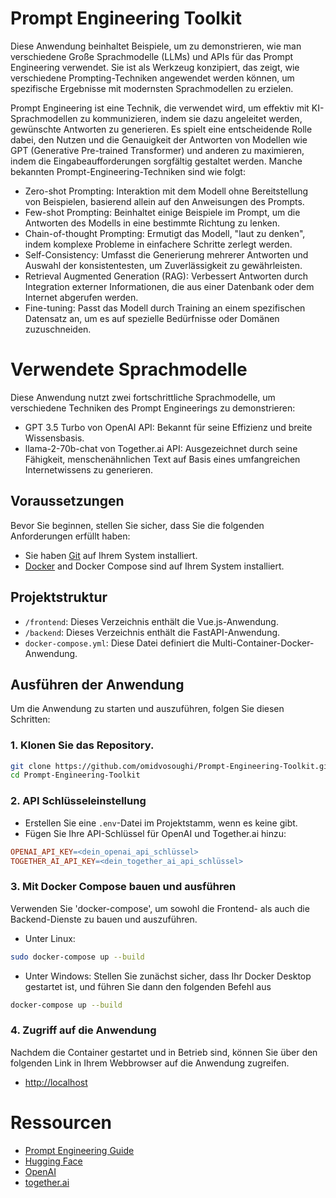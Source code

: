 # Prompt Engineering Toolkit

Diese Anwendung beinhaltet Beispiele, um zu demonstrieren, wie man verschiedene Große Sprachmodelle (LLMs) und APIs für das Prompt Engineering verwendet. Sie ist als Werkzeug konzipiert, das zeigt, wie verschiedene Prompting-Techniken angewendet werden können, um spezifische Ergebnisse mit modernsten Sprachmodellen zu erzielen.

Prompt Engineering ist eine Technik, die verwendet wird, um effektiv mit KI-Sprachmodellen zu kommunizieren, indem sie dazu angeleitet werden, gewünschte Antworten zu generieren. Es spielt eine entscheidende Rolle dabei, den Nutzen und die Genauigkeit der Antworten von Modellen wie GPT (Generative Pre-trained Transformer) und anderen zu maximieren, indem die Eingabeaufforderungen sorgfältig gestaltet werden. Manche bekannten Prompt-Engineering-Techniken sind wie folgt:

 - Zero-shot Prompting: Interaktion mit dem Modell ohne Bereitstellung von Beispielen, basierend allein auf den Anweisungen des Prompts.
 - Few-shot Prompting: Beinhaltet einige Beispiele im Prompt, um die Antworten des Modells in eine bestimmte Richtung zu lenken.
 - Chain-of-thought Prompting: Ermutigt das Modell, "laut zu denken", indem komplexe Probleme in einfachere Schritte zerlegt werden.
 - Self-Consistency: Umfasst die Generierung mehrerer Antworten und Auswahl der konsistentesten, um Zuverlässigkeit zu gewährleisten.
 - Retrieval Augmented Generation (RAG): Verbessert Antworten durch Integration externer Informationen, die aus einer Datenbank oder dem Internet abgerufen werden.
 - Fine-tuning: Passt das Modell durch Training an einem spezifischen Datensatz an, um es auf spezielle Bedürfnisse oder Domänen zuzuschneiden.
 
# Verwendete Sprachmodelle

Diese Anwendung nutzt zwei fortschrittliche Sprachmodelle, um verschiedene Techniken des Prompt Engineerings zu demonstrieren:

 - GPT 3.5 Turbo von OpenAI API: Bekannt für seine Effizienz und breite Wissensbasis.
 - llama-2-70b-chat von Together.ai API: Ausgezeichnet durch seine Fähigkeit, menschenähnlichen Text auf Basis eines umfangreichen Internetwissens zu generieren.
 

## Voraussetzungen

Bevor Sie beginnen, stellen Sie sicher, dass Sie die folgenden Anforderungen erfüllt haben:

- Sie haben [Git](https://git-scm.com/book/en/v2/Getting-Started-Installing-Git) auf Ihrem System installiert.
- [Docker](https://docs.docker.com/engine/install/) and Docker Compose sind auf Ihrem System installiert.

## Projektstruktur

- `/frontend`: Dieses Verzeichnis enthält die Vue.js-Anwendung.
- `/backend`: Dieses Verzeichnis enthält die FastAPI-Anwendung.
- `docker-compose.yml`: Diese Datei definiert die Multi-Container-Docker-Anwendung.

## Ausführen der Anwendung

Um die Anwendung zu starten und auszuführen, folgen Sie diesen Schritten:

### 1. Klonen Sie das Repository.

```bash
git clone https://github.com/omidvosoughi/Prompt-Engineering-Toolkit.git
cd Prompt-Engineering-Toolkit
```

### 2. API Schlüsseleinstellung

- Erstellen Sie eine `.env`-Datei im Projektstamm, wenn es keine gibt.
- Fügen Sie Ihre API-Schlüssel für OpenAI und Together.ai hinzu:

```makefile
OPENAI_API_KEY=<dein_openai_api_schlüssel>
TOGETHER_AI_API_KEY=<dein_together_ai_api_schlüssel>
```

### 3. Mit Docker Compose bauen und ausführen

Verwenden Sie 'docker-compose', um sowohl die Frontend- als auch die Backend-Dienste zu bauen und auszuführen.

- Unter Linux:
```bash
sudo docker-compose up --build
```

- Unter Windows: Stellen Sie zunächst sicher, dass Ihr Docker Desktop gestartet ist, und führen Sie dann den folgenden Befehl aus
```bash
docker-compose up --build
```

### 4. Zugriff auf die Anwendung

Nachdem die Container gestartet und in Betrieb sind, können Sie über den folgenden Link in Ihrem Webbrowser auf die Anwendung zugreifen.

- [http://localhost](http://localhost)

# Ressourcen

- [Prompt Engineering Guide](https://www.promptingguide.ai/)
- [Hugging Face](https://huggingface.co/)
- [OpenAI](https://platform.openai.com/docs/overview)
- [together.ai](https://docs.together.ai/docs/quickstart)





